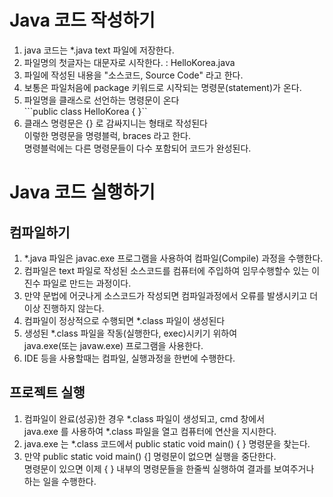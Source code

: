 # Java 코드 작성하기
1. java 코드는 *.java text 파일에 저장한다.
2. 파일명의 첫글자는 대문자로 시작한다. : HelloKorea.java
3. 파일에 작성된 내용을 "소스코드, Source Code" 라고 한다.
4. 보통은 파일처음에 package 키워드로 시작되는 명령문(statement)가 온다.
5. 파일명을 클래스로 선언하는 명령문이 온다  
```public class HelloKorea {  }``
6. 클래스 명령문은 {} 로 감싸지니는 형태로 작성된다  
이렇한 명령문을 명령블럭, braces 라고 한다.  
명령블럭에는 다른 명령문들이 다수 포함되어 코드가 완성된다.

# Java 코드 실행하기
## 컴파일하기
1. *.java 파일은 javac.exe 프로그램을 사용하여 컴파일(Compile) 과정을 수행한다.
2. 컴파일은 text 파일로 작성된 소스코드를 컴퓨터에 주입하여 임무수행할수 있는 이진수 파일로 만드는 과정이다.
3. 만약 문법에 어긋나게 소스코드가 작성되면 컴파일과정에서 오류를 발생시키고 더 이상 진행하지 않는다.
4. 컴파일이 정상적으로 수행되면 *.class 파일이 생성된다
5. 생성된 *.class 파일을 작동(실행한다, exec)시키기 위하여  
java.exe(또는 javaw.exe) 프로그램을 사용한다.
6. IDE 등을 사용할때는 컴파일, 실행과정을 한번에 수행한다.

## 프로젝트 실행
1. 컴파일이 완료(성공)한 경우 *.class 파일이 생성되고, cmd 창에서  
java.exe 를 사용하여 *.class 파일을 열고 컴퓨터에 연산을 지시한다.
2. java.exe 는 *.class 코드에서 public static void main() { } 명령문을 찾는다.
3. 만약 public static void main() {] 명령문이 없으면 실행을 중단한다.  
명령문이 있으면 이제 { } 내부의 명령문들을 한줄씩 실행하여 결과를 보여주거나 하는 일을 수행한다.















